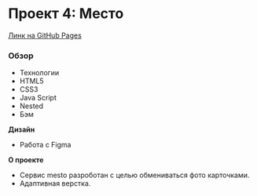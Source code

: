 # Проект 4: Место 
 
[Линк на GitHub Pages](https://garliev.github.io/mesto/ "Нажимай уже")

### Обзор 
 
- Технологии 
- HTML5 
- CSS3 
- Java Script 
- Nested 
- Бэм 

 
**Дизайн** 
 
- Работа с Figma 
 
**О проекте** 
 
- Сервис mesto разроботан с целью обмениваться фото карточками. 
- Адаптивная верстка. 
 